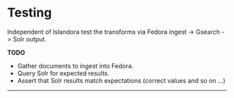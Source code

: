 Testing
====

Independent of Islandora test the transforms via Fedora ingest -> Gsearch -> Solr output.

**TODO**

- Gather documents to ingest into Fedora.
- Query Solr for expected results.
- Assert that Solr results match expectations (correct values and so on ...)

---
